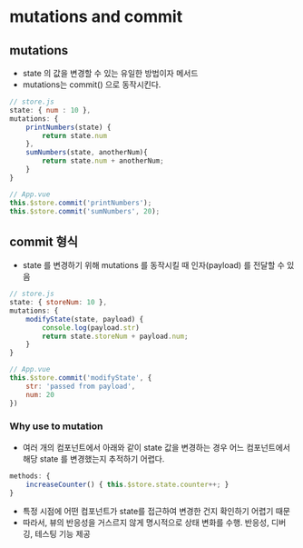 # mutations and commit

## mutations

- state 의 값을 변경할 수 있는 유일한 방법이자 메서드
- mutations는 commit() 으로 동작시킨다.

```javascript
// store.js
state: { num : 10 },
mutations: {
    printNumbers(state) {
        return state.num
    },
    sumNumbers(state, anotherNum){
        return state.num + anotherNum;
    }
}

// App.vue
this.$store.commit('printNumbers');
this.$store.commit('sumNumbers', 20);
```

## commit 형식

- state 를 변경하기 위해 mutations 를 동작시킬 때 인자(payload) 를 전달할 수 있음

```javascript
// store.js
state: { storeNum: 10 },
mutations: {
    modifyState(state, payload) {
        console.log(payload.str)
        return state.storeNum + payload.num;
    }
}

// App.vue
this.$store.commit('modifyState', {
    str: 'passed from payload',
    num: 20
})
```

### Why use to mutation

- 여러 개의 컴포넌트에서 아래와 같이 state 값을 변경하는 경우 어느 컴포넌트에서 해당 state 를 변경했는지 추적하기 어렵다.

```javascript
methods: {
    increaseCounter() { this.$store.state.counter++; }
}
```

- 특정 시점에 어떤 컴포넌트가 state를 접근하여 변경한 건지 확인하기 어렵기 때문
- 따라서, 뷰의 반응성을 거스르지 않게 명시적으로 상태 변화를 수행. 반응성, 디버깅, 테스팅 기능 제공

